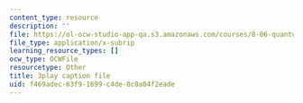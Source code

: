 ```yaml
---
content_type: resource
description: ''
file: https://ol-ocw-studio-app-qa.s3.amazonaws.com/courses/8-06-quantum-physics-iii-spring-2018/f469adec63f91699c4de8c0a04f2eade_qxBhW2DRnPg.srt
file_type: application/x-subrip
learning_resource_types: []
ocw_type: OCWFile
resourcetype: Other
title: 3play caption file
uid: f469adec-63f9-1699-c4de-8c0a04f2eade
---
```

